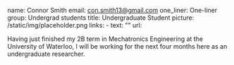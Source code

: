 name: Connor Smith
email: con.smith13@gmail.com
one_liner: One-liner
group: Undergrad students
title: Undergraduate Student
picture: /static/img/placeholder.png
links:
    - text: ""
      url:

Having just finished my 2B term in Mechatronics Engineering at the University of Waterloo, I will be working for the next four months here as an undergraduate researcher.

